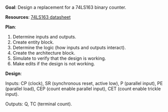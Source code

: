 **Goal**: Design a replacement for a 74LS163 binary counter.

**Resources**: [74LS163 datasheet](https://d3c33hcgiwev3.cloudfront.net/ysffrwVNQz-H368FTfM_QQ_3f323db0b63c457d929fe7769bff873f_Motorola74LS16xA.pdf?Expires=1698796800&Signature=WLpcP1pc0Raqyz6AIun499bto8QEgwgr2wCncQMN-~zva8ah51jXFuCtP~v4VqTvlxYvdfpKvLXOQMX3aLmHTLK7ogE5ccCvUmxw-urvy3QHa7nz-P6UbkqRNd2BwFDQopcn7fsAMX~iHYErO~6-v7D7ROsEVVkzrRQqW1EwL6s_&Key-Pair-Id=APKAJLTNE6QMUY6HBC5A)

**Plan**:
1. Determine inputs and outputs.
2. Create entity block.
3. Determine the logic (how inputs and outputs interact).
4. Create the architecture block.
5. Simulate to verify that the design is working.
6. Make edits if the design is not working.

**Design**:

Inputs: CP (clock), SR (synchronous reset, active low), P (parallel input), PE (parallel load), CEP (count enable parallel input), CET (count enable trickle input).

Outputs: Q, TC (terminal count).

